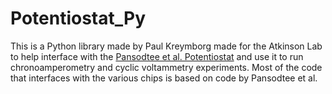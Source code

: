 # Potentiostat_Py
This is a Python library made by Paul Kreymborg made for the Atkinson Lab to help interface with the [Pansodtee et al. Potentiostat](https://doi.org/10.1371/journal.pone.0257167) and use it to run chronoamperometry and cyclic voltammetry experiments. Most of the code that interfaces with the various chips is based on code by Pansodtee et al.
